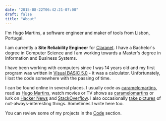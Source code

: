 ```yaml
---
date: "2015-08-22T06:42:21-07:00"
draft: false
title: "About"
---
```

I'm Hugo Martins, a software engineer and maker of tools from Lisbon, Portugal.

I am currently a **Site Reliability Engineer** for [Claranet](http://www.claranet.co.uk/). I have a Bachelor's degree in Computer Science and I am working towards a Master's degree in Information and Business Systems.

I have been working with computers since I was 14 years old and my first program was written in [Visual BASIC 5.0](https://en.wikipedia.org/wiki/Visual_Basic) - it was a calculator. Unfortunately, I lost the code somewhere with the passing of time.

I can be found online in several places. I usually code as [caramelomartins](https://github.com/caramelomartins), read as [Hugo Martins](https://www.goodreads.com/user/show/7832126-hugo-martins), watch movies or TV shows as [caramelomartins](https://trakt.tv/users/caramelomartins) or lurk on [Hacker News](https://news.ycombinator.com/user?id=caramelomartins) and [StackOverflow](https://stackoverflow.com/users/6461671). I also occasionally [take pictures](https://www.instagram.com/caramelo.martins/) of not-always-interesting things. Sometimes I write here too.

You can review some of my projects in the [Code](/code) section.
